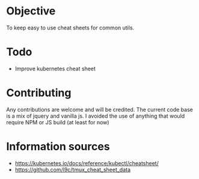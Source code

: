 # Objective
To keep easy to use cheat sheets for common utils.

# Todo
- Improve kubernetes cheat sheet

# Contributing
Any contributions are welcome and will be credited.
The current code base is a mix of jquery and vanilla js.
I avoided the use of anything that would require NPM or JS build (at least for now)

# Information sources
- https://kubernetes.io/docs/reference/kubectl/cheatsheet/
- https://github.com/l9c/tmux_cheat_sheet_data